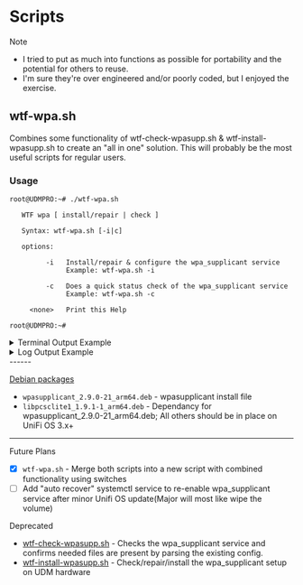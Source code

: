 # Scripts

> [!NOTE]
> - I tried to put as much into functions as possible for portability and the potential for others to reuse.
> - I'm sure they're over engineered and/or poorly coded, but I enjoyed the exercise.
## wtf-wpa.sh
Combines some functionality of wtf-check-wpasupp.sh & wtf-install-wpasupp.sh to create an "all in one" solution.
This will probably be the most useful scripts for regular users.

### Usage
```
root@UDMPRO:~# ./wtf-wpa.sh 
 
   WTF wpa [ install/repair | check ]

   Syntax: wtf-wpa.sh [-i|c]

   options: 

         -i   Install/repair & configure the wpa_supplicant service
              Example: wtf-wpa.sh -i

         -c   Does a quick status check of the wpa_supplicant service
              Example: wtf-wpa.sh -c

     <none>   Print this Help

root@UDMPRO:~# 
```

<details>
<summary>Terminal Output Example</summary>
<img width="863" alt="wtf-ui" src="https://github.com/WhiskeyTang0F0xtr0t/unifi/assets/9803191/cc028256-0c30-4141-a612-19a42cb108f7">
</details>

<details>
<summary>Log Output Example</summary>
  
```
[2024-03-12 08:10:15] - *** Logging to: wtf-wpa.log ***
[2024-03-12 08:10:15] - *** Verification Mode ***
[2024-03-12 08:10:15] - *** Checking Hardware Version ***
[2024-03-12 08:10:15] - INFO: Hardware - UniFi Dream Machine Pro
[2024-03-12 08:10:15] - INFO: WAN Interface: eth8
[2024-03-12 08:10:15] - *** Checking for required directories ***
[2024-03-12 08:10:15] - INFO: Found - Backup Path: /root/config
[2024-03-12 08:10:15] - INFO: Found - debPath: /etc/wpa_supplicant/packages
[2024-03-12 08:10:15] - INFO: Found - certPath: /etc/wpa_supplicant/conf
[2024-03-12 08:10:15] - INFO: Found - confPath: /etc/wpa_supplicant/conf
[2024-03-12 08:10:15] - *** Checking for required deb packages ***
[2024-03-12 08:10:15] - INFO: Found - deb_pkg: /etc/wpa_supplicant/packages/libpcsclite1_1.9.1-1_arm64.deb
[2024-03-12 08:10:15] - INFO: Found - deb_pkg: /etc/wpa_supplicant/packages/wpasupplicant_2.9.0-21_arm64.deb
[2024-03-12 08:10:15] - *** Checking for required certificates ***
[2024-03-12 08:10:15] - INFO: Found - CA: /etc/wpa_supplicant/conf/CA.pem
[2024-03-12 08:10:15] - INFO: Found - Client: /etc/wpa_supplicant/conf/Client.pem
[2024-03-12 08:10:15] - INFO: Found - PrivateKey: /etc/wpa_supplicant/conf/PrivateKey.pem
[2024-03-12 08:10:15] - *** Checking for wpa_supplicant.conf ***
[2024-03-12 08:10:15] - INFO: Found - wpa_conf: /etc/wpa_supplicant/conf/wpa_supplicant.conf
[2024-03-12 08:10:15] - *** Checking wpa_supplicant service ***
[2024-03-12 08:10:15] - INFO: wpa_supplicant installed: 2:2.9.0-21
[2024-03-12 08:10:15] - INFO: wpa_supplicant is active
[2024-03-12 08:10:15] - INFO: wpa_supplicant is enabled
[2024-03-12 08:10:15] - *** Testing connection to google.com:80 ***
[2024-03-12 08:10:15] - INFO: Attemp 1/3: netcat google.com:80 SUCCESSFUL
[2024-03-12 08:10:15] - *** Process complete ***
```
</details>
------

[Debian packages](wpa_supplicant/deb%20packages)
- `wpasupplicant_2.9.0-21_arm64.deb` - wpasupplicant install file
- `libpcsclite1_1.9.1-1_arm64.deb` - Dependancy for wpasupplicant_2.9.0-21_arm64.deb; All others should be in place on UniFi OS 3.x+
------

Future Plans
- [X] `wtf-wpa.sh` - Merge both scripts into a new script with combined functionality using switches
- [ ] Add "auto recover" systemctl service to re-enable wpa_supplicant service after minor Unifi OS update(Major will most like wipe the volume)

Deprecated
- [wtf-check-wpasupp.sh](archive/wtf-check-wpasupp.sh) - Checks the wpa_supplicant service and confirms needed files are present by parsing the existing config.
- [wtf-install-wpasupp.sh](archive/wtf-install-wpasupp.sh) - Check/repair/install the wpa_supplicant setup on UDM hardware



